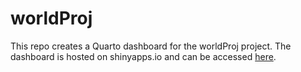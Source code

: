 # worldProj

This repo creates a Quarto dashboard for the worldProj project. The dashboard is hosted on shinyapps.io and can be accessed [here](https://robwiederstein.shinyapps.io/worldProj/). 

